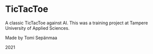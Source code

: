 # TicTacToe
A classic TicTacToe against AI. This was a training project at Tampere University of Applied Sciences.

Made by Tomi Sepänmaa

2021
